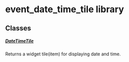 



# event_date_time_tile library











## Classes

##### [DateTimeTile](../widgets_event_date_time_tile/DateTimeTile-class.md)



Returns a widget tile(item) for displaying date and time.















